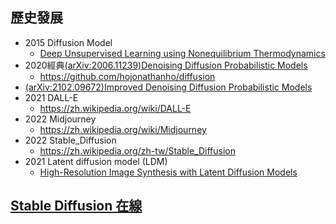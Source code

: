 ## 
## 歷史發展
- 2015 Diffusion Model
  - [Deep Unsupervised Learning using Nonequilibrium Thermodynamics](https://proceedings.mlr.press/v37/sohl-dickstein15.pdf)
- 2020經典[(arXiv:2006.11239)Denoising Diffusion Probabilistic Models](https://arxiv.org/abs/2006.11239)
  - https://github.com/hojonathanho/diffusion 
- [(arXiv:2102.09672)Improved Denoising Diffusion Probabilistic Models](https://arxiv.org/abs/2102.09672)
- 2021 DALL-E
  - https://zh.wikipedia.org/wiki/DALL-E 
- 2022 Midjourney
  - https://zh.wikipedia.org/wiki/Midjourney 
- 2022 Stable_Diffusion
  - https://zh.wikipedia.org/zh-tw/Stable_Diffusion
- 2021 Latent diffusion model (LDM)
  - [High-Resolution Image Synthesis with Latent Diffusion Models](https://arxiv.org/abs/2112.10752) 

## [Stable Diffusion 在線](https://stablediffusionweb.com/zh-tw)
